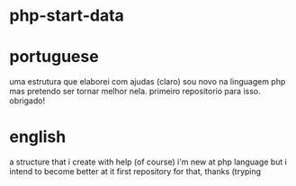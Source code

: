 # php-start-data
# portuguese 
uma estrutura que elaborei com ajudas (claro) sou novo na linguagem php mas pretendo ser tornar melhor nela.
primeiro repositorio para isso. obrigado!

# english 
a structure that i create with help (of course) i'm new at php language but i intend to become better at it 
first repository for that, thanks (tryping 
